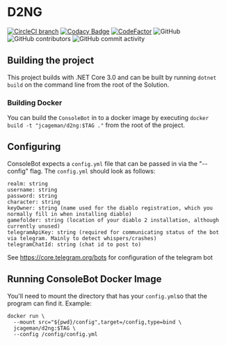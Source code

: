 # D2NG
[![CircleCI branch](https://img.shields.io/circleci/project/github/jcageman/D2NG/master.svg)](https://circleci.com/gh/jcageman/D2NG/tree/master)
[![Codacy Badge](https://api.codacy.com/project/badge/Grade/0b90f6cdc4b0445296de25748e066738)](https://www.codacy.com?utm_source=github.com&amp;utm_medium=referral&amp;utm_content=jcageman/D2NG&amp;utm_campaign=Badge_Grade)
[![CodeFactor](https://www.codefactor.io/repository/github/jcageman/d2ng/badge)](https://www.codefactor.io/repository/github/jcageman/d2ng)
![GitHub](https://img.shields.io/github/license/jcageman/D2NG.svg)
![GitHub contributors](https://img.shields.io/github/contributors/jcageman/D2NG.svg)
![GitHub commit activity](https://img.shields.io/github/commit-activity/m/jcageman/D2NG.svg)

## Building the project
This project builds with .NET Core 3.0 and can be built by running `dotnet build` on the command line from the root of the Solution.

### Building Docker
You can build the `ConsoleBot` in to a docker image by executing `docker build -t "jcageman/d2ng:$TAG ."` from the root of the project.

## Configuring
ConsoleBot expects a `config.yml` file that can be passed in via the "--config" flag. The `config.yml` should look as follows:
```
realm: string
username: string
password: string
character: string
keyOwner: string (name used for the diablo registration, which you normally fill in when installing diablo)
gamefolder: string (location of your diablo 2 installation, although currently unused)
telegramApiKey: string (required for communicating status of the bot via telegram. Mainly to detect whispers/crashes)
telegramChatId: string (chat id to post to)
```
See https://core.telegram.org/bots for configuration of the telegram bot

## Running ConsoleBot Docker Image
You'll need to mount the directory that has your `config.yml`so that the program can find it. Example: 
```
docker run \
  --mount src="${pwd}/config",target=/config,type=bind \
  jcageman/d2ng:$TAG \
  --config /config/config.yml
```
